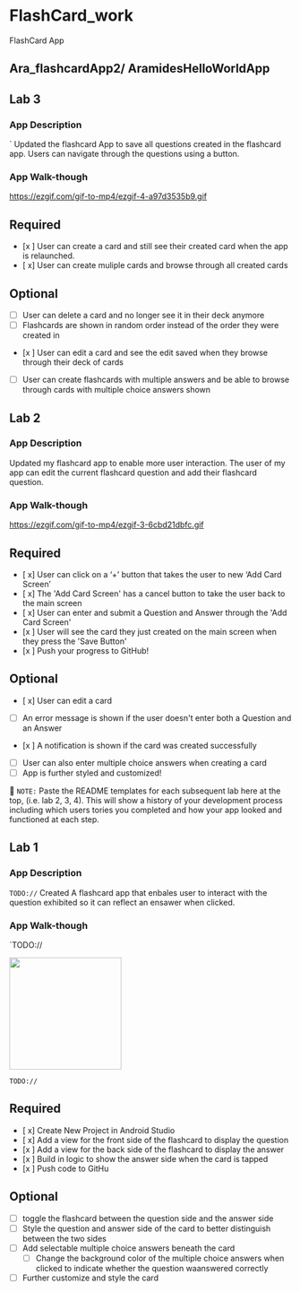 # FlashCard_work
FlashCard App
## Ara_flashcardApp2/ AramidesHelloWorldApp
## Lab 3

### App Description
` Updated the flashcard App to save all questions created in the flashcard app. Users can navigate through the questions using a button. 

### App Walk-though


<https://ezgif.com/gif-to-mp4/ezgif-4-a97d3535b9.gif>


## Required
- [x ] User can create a card and still see their created card when the app is relaunched.
- [ x] User can create muliple cards and browse through all created cards

## Optional
- [ ] User can delete a card and no longer see it in their deck anymore
- [ ] Flashcards are shown in random order instead of the order they were created in
- [x ] User can edit a card and see the edit saved when they browse through their deck of cards
- [ ] User can create flashcards with multiple answers and be able to browse through cards with multiple choice answers shown

## Lab 2

### App Description
Updated my flashcard app to enable more user interaction. The user of my app can edit the current flashcard question and add their flashcard question. 


### App Walk-though

<https://ezgif.com/gif-to-mp4/ezgif-3-6cbd21dbfc.gif>


## Required
- [ x] User can click on a ‘+’ button that takes the user to new ‘Add Card Screen’
- [ x] The 'Add Card Screen' has a cancel button to take the user back to the main screen
- [ x] User can enter and submit a Question and Answer through the 'Add Card Screen'
- [x ] User will see the card they just created on the main screen when they press the 'Save Button'
- [x ] Push your progress to GitHub!

## Optional
- [ x] User can edit a card
- [ ] An error message is shown if the user doesn't enter both a Question and an Answer
- [x ] A notification is shown if the card was created successfully
- [ ] User can also enter multiple choice answers when creating a card
- [ ] App is further styled and customized!

📝 `NOTE:` Paste the README templates for each subsequent lab here at the top, (i.e. lab 2, 3, 4). This will show a history of your development process including which users tories you completed and how your app looked and functioned at each step.

## Lab 1


### App Description
`TODO://` Created  A flashcard app that enbales user to interact with the question exhibited so it can reflect an ensawer when clicked.

### App Walk-though
`TODO://

<img src="https://editor.flixier.com/projects/18671b1b-566f-69c5-040d-08d383f126f0" width=200><br>

`TODO://`  

## Required
- [ x] Create New Project in Android Studio
- [ x] Add a view for the front side of the flashcard to display the question
- [x ] Add a view for the back side of the flashcard to display the answer
- [x ] Build in logic to show the answer side when the card is tapped
- [x ] Push code to GitHu
## Optional
- [ ] toggle the flashcard between the question side and the answer side
- [ ] Style the question and answer side of the card to better distinguish between the two sides
- [ ] Add selectable multiple choice answers beneath the card
   - [ ] Change the background color of the multiple choice answers when clicked to indicate whether the question waanswered correctly
- [ ] Further customize and style the card
